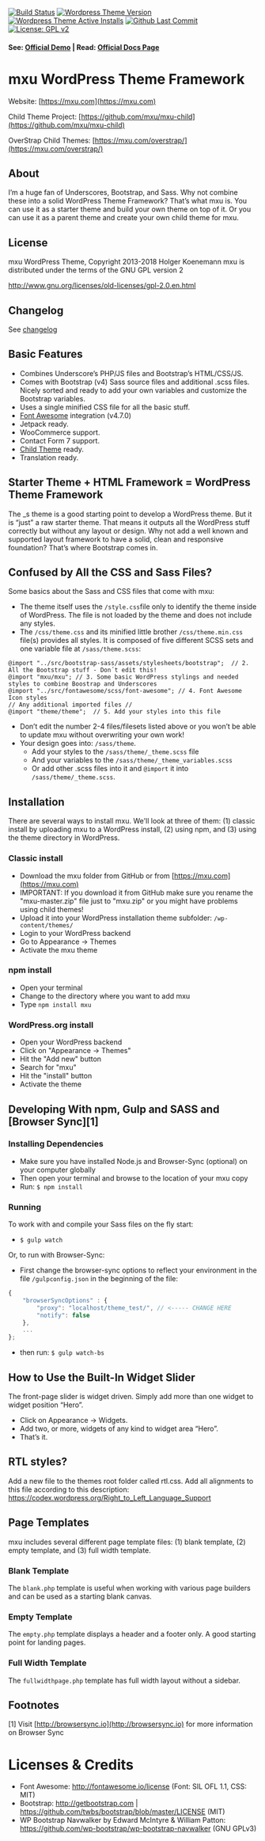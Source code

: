 [![Build Status](https://api.travis-ci.org/mxu/mxu.svg?branch=master)](https://travis-ci.org/mxu/mxu)
[![Wordpress Theme Version](https://img.shields.io/wordpress/theme/v/mxu.svg)](https://wordpress.org/themes/mxu)
[![Wordpress Theme Active Installs](https://img.shields.io/wordpress/theme/installs/mxu.svg)](https://wordpress.org/themes/mxu/)
[![Github Last Commit](https://img.shields.io/github/last-commit/mxu/mxu)](https://github.com/mxu/mxu/commits/master)
[![License: GPL v2](https://img.shields.io/badge/License-GPL%20v2-blue.svg)](https://www.gnu.org/licenses/old-licenses/gpl-2.0)

#### See: [Official Demo](https://mxu.com/mxu) | Read: [Official Docs Page](https://mxu.github.io/)

# mxu WordPress Theme Framework

Website: [https://mxu.com](https://mxu.com)

Child Theme Project: [https://github.com/mxu/mxu-child](https://github.com/mxu/mxu-child)

OverStrap Child Themes: [https://mxu.com/overstrap/](https://mxu.com/overstrap/)

## About

I’m a huge fan of Underscores, Bootstrap, and Sass. Why not combine these into a solid WordPress Theme Framework? That’s what mxu is. You can use it as a starter theme and build your own theme on top of it. Or you can use it as a parent theme and create your own child theme for mxu.

## License
mxu WordPress Theme, Copyright 2013-2018 Holger Koenemann
mxu is distributed under the terms of the GNU GPL version 2

http://www.gnu.org/licenses/old-licenses/gpl-2.0.en.html

## Changelog
See [changelog](CHANGELOG.md)


## Basic Features

- Combines Underscore’s PHP/JS files and Bootstrap’s HTML/CSS/JS.
- Comes with Bootstrap (v4) Sass source files and additional .scss files. Nicely sorted and ready to add your own variables and customize the Bootstrap variables.
- Uses a single minified CSS file for all the basic stuff.
- [Font Awesome](http://fortawesome.github.io/Font-Awesome/) integration (v4.7.0)
- Jetpack ready.
- WooCommerce support.
- Contact Form 7 support.
- [Child Theme](https://github.com/mxu/mxu-child) ready.
- Translation ready.

## Starter Theme + HTML Framework = WordPress Theme Framework

The _s theme is a good starting point to develop a WordPress theme. But it is “just” a raw starter theme. That means it outputs all the WordPress stuff correctly but without any layout or design.
Why not add a well known and supported layout framework to have a solid, clean and responsive foundation? That’s where Bootstrap comes in.

## Confused by All the CSS and Sass Files?

Some basics about the Sass and CSS files that come with mxu:
- The theme itself uses the `/style.css`file only to identify the theme inside of WordPress. The file is not loaded by the theme and does not include any styles.
- The `/css/theme.css` and its minified little brother `/css/theme.min.css` file(s) provides all styles. It is composed of five different SCSS sets and one variable file at `/sass/theme.scss`:

 ```@import "theme/theme_variables";  // 1. Add your variables into this file. Also add variables to overwrite Bootstrap or mxu variables here
 @import "../src/bootstrap-sass/assets/stylesheets/bootstrap";  // 2. All the Bootstrap stuff - Don´t edit this!
 @import "mxu/mxu"; // 3. Some basic WordPress stylings and needed styles to combine Boostrap and Underscores
 @import "../src/fontawesome/scss/font-awesome"; // 4. Font Awesome Icon styles
 // Any additional imported files //
 @import "theme/theme";  // 5. Add your styles into this file
 ```

- Don’t edit the number 2-4 files/filesets listed above or you won’t be able to update mxu without overwriting your own work!
- Your design goes into: `/sass/theme`.
  - Add your styles to the `/sass/theme/_theme.scss` file
  - And your variables to the `/sass/theme/_theme_variables.scss`
  - Or add other .scss files into it and `@import` it into `/sass/theme/_theme.scss`.

## Installation
There are several ways to install mxu. We'll look at three of them: (1) classic install by uploading mxu to a WordPress install, (2) using npm, and (3) using the theme directory in WordPress.

### Classic install
- Download the mxu folder from GitHub or from [https://mxu.com](https://mxu.com)
- IMPORTANT: If you download it from GitHub make sure you rename the "mxu-master.zip" file just to "mxu.zip" or you might have problems using child themes!
- Upload it into your WordPress installation theme subfolder: `/wp-content/themes/`
- Login to your WordPress backend
- Go to Appearance → Themes
- Activate the mxu theme

### npm install
- Open your terminal
- Change to the directory where you want to add mxu
- Type `npm install mxu`

### WordPress.org install
- Open your WordPress backend
- Click on "Appearance -> Themes"
- Hit the "Add new" button
- Search for "mxu"
- Hit the "install" button
- Activate the theme

## Developing With npm, Gulp and SASS and [Browser Sync][1]

### Installing Dependencies
- Make sure you have installed Node.js and Browser-Sync (optional) on your computer globally
- Then open your terminal and browse to the location of your mxu copy
- Run: `$ npm install`

### Running
To work with and compile your Sass files on the fly start:

- `$ gulp watch`

Or, to run with Browser-Sync:

- First change the browser-sync options to reflect your environment in the file `/gulpconfig.json` in the beginning of the file:
```javascript
{
    "browserSyncOptions" : {
        "proxy": "localhost/theme_test/", // <----- CHANGE HERE
        "notify": false
    },
    ...
};
```
- then run: `$ gulp watch-bs`

## How to Use the Built-In Widget Slider

The front-page slider is widget driven. Simply add more than one widget to widget position “Hero”.
- Click on Appearance → Widgets.
- Add two, or more, widgets of any kind to widget area “Hero”.
- That’s it.

## RTL styles?
Add a new file to the themes root folder called rtl.css. Add all alignments to this file according to this description:
https://codex.wordpress.org/Right_to_Left_Language_Support

## Page Templates
mxu includes several different page template files: (1) blank template, (2) empty template, and (3) full width template.

### Blank Template

The `blank.php` template is useful when working with various page builders and can be used as a starting blank canvas.

### Empty Template

The `empty.php` template displays a header and a footer only. A good starting point for landing pages.

### Full Width Template

The `fullwidthpage.php` template has full width layout without a sidebar.

## Footnotes

[1] Visit [http://browsersync.io](http://browsersync.io) for more information on Browser Sync

Licenses & Credits
=
- Font Awesome: http://fontawesome.io/license (Font: SIL OFL 1.1, CSS: MIT)
- Bootstrap: http://getbootstrap.com | https://github.com/twbs/bootstrap/blob/master/LICENSE (MIT)
- WP Bootstrap Navwalker by Edward McIntyre & William Patton: https://github.com/wp-bootstrap/wp-bootstrap-navwalker (GNU GPLv3)
